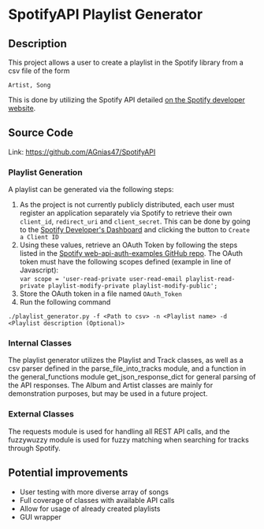 # SpotifyAPI Playlist Generator

## Description
This project allows a user to create a playlist in the Spotify library from a csv file of the form
```
Artist, Song
```
This is done by utilizing the Spotify API detailed [on the Spotify developer
website](https://developer.spotify.com/documentation/web-api/).

## Source Code
Link: https://github.com/AGnias47/SpotifyAPI

### Playlist Generation
A playlist can be generated via the following steps:
 1. As the project is not currently publicly distributed, each user must register an application separately
 via Spotify to retrieve their own ```client_id```, ```redirect_uri``` and ```client_secret```. This can be
 done by going to the [Spotify Developer's Dashboard](https://developer.spotify.com/dashboard/applications) 
 and clicking the button to ```Create a Client ID```
 2. Using these values, retrieve an OAuth Token by following the steps listed in the [Spotify web-api-auth-examples GitHub
repo](https://github.com/spotify/web-api-auth-examples). The OAuth token must have the following scopes defined (example
in line of Javascript): <br/>
```var scope = 'user-read-private user-read-email playlist-read-private playlist-modify-private playlist-modify-public';```
 3. Store the OAuth token in a file named ```OAuth_Token```
 4. Run the following command
```
./playlist_generator.py -f <Path to csv> -n <Playlist name> -d <Playlist description (Optional)>
```

### Internal Classes
The playlist generator utilizes the Playlist and Track classes, as well as a csv parser defined in the parse_file_into_tracks 
module, and a function in the general_functions module get_json_response_dict for general parsing of the API 
responses. The Album and Artist classes are mainly for demonstration purposes, but may be used in a 
future project.

### External Classes
The requests module is used for handling all REST API calls, and the fuzzywuzzy module is used for fuzzy matching when
searching for tracks through Spotify.

## Potential improvements
 * User testing with more diverse array of songs
 * Full coverage of classes with available API calls
 * Allow for usage of already created playlists
 * GUI wrapper
